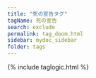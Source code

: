 ```yaml
---
title: "死の宣告タグ"
tagName: 死の宣告
search: exclude
permalink: tag_doom.html
sidebar: mydoc_sidebar
folder: tags
---
```

{% include taglogic.html %}
